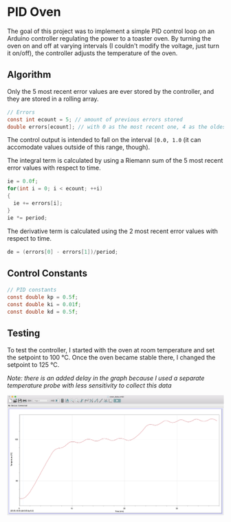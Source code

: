 # PID Oven

The goal of this project was to implement a simple PID control loop on an Arduino controller regulating the power to a toaster oven. By turning the oven on and off at varying intervals (I couldn't modify the voltage, just turn it on/off), the controller adjusts the temperature of the oven.

## Algorithm


Only the 5 most recent error values are ever stored by the controller, and they are stored in a rolling array.

```C
// Errors
const int ecount = 5; // amount of previous errors stored
double errors[ecount]; // with 0 as the most recent one, 4 as the oldest
```

The control output is intended to fall on the interval `[0.0, 1.0` (it can accomodate values outside of this range, though). 

The integral term is calculated by using a Riemann sum of the 5 most recent error values with respect to time.

```C
ie = 0.0f;
for(int i = 0; i < ecount; ++i)
{
  ie += errors[i];
}
ie *= period;
```

The derivative term is calculated using the 2 most recent error values with respect to time.

```C
de = (errors[0] - errors[1])/period;
```

## Control Constants

```C
// PID constants
const double kp = 0.5f;
const double ki = 0.01f;
const double kd = 0.5f;
```
## Testing
To test the controller, I started with the oven at room temperature and set the setpoint to 100 °C. Once the oven became stable there, I changed the setpoint to 125 °C. 

*Note: there is an added delay in the graph because I used a separate temperature probe with less sensitivity to collect this data*

![alt text](graph.jpeg "Oven Data")